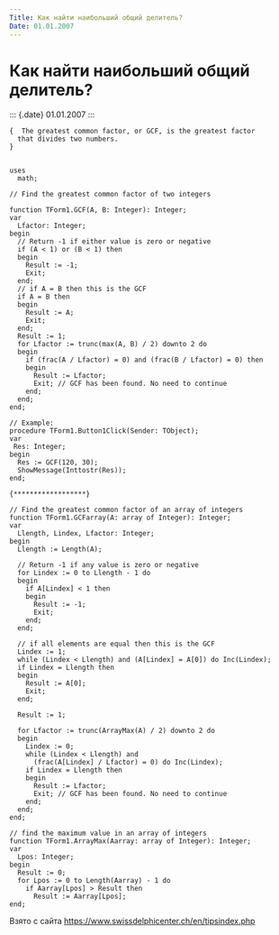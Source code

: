 ```yaml
---
Title: Как найти наибольший общий делитель?
Date: 01.01.2007
---
```



Как найти наибольший общий делитель?
====================================

::: {.date}
01.01.2007
:::

    {  The greatest common factor, or GCF, is the greatest factor 
      that divides two numbers. 
    } 
     
     
    uses 
      math; 
     
    // Find the greatest common factor of two integers 
     
    function TForm1.GCF(A, B: Integer): Integer; 
    var 
      Lfactor: Integer; 
    begin 
      // Return -1 if either value is zero or negative 
      if (A < 1) or (B < 1) then  
      begin 
        Result := -1; 
        Exit; 
      end; 
      // if A = B then this is the GCF 
      if A = B then  
      begin 
        Result := A; 
        Exit; 
      end; 
      Result := 1; 
      for Lfactor := trunc(max(A, B) / 2) downto 2 do  
      begin 
        if (frac(A / Lfactor) = 0) and (frac(B / Lfactor) = 0) then  
        begin 
          Result := Lfactor; 
          Exit; // GCF has been found. No need to continue 
        end; 
      end; 
    end; 
     
    // Example: 
    procedure TForm1.Button1Click(Sender: TObject); 
    var 
     Res: Integer; 
    begin 
      Res := GCF(120, 30); 
      ShowMessage(Inttostr(Res)); 
    end; 
     
    {******************} 
     
    // Find the greatest common factor of an array of integers 
    function TForm1.GCFarray(A: array of Integer): Integer; 
    var 
      Llength, Lindex, Lfactor: Integer; 
    begin 
      Llength := Length(A); 
     
      // Return -1 if any value is zero or negative 
      for Lindex := 0 to Llength - 1 do  
      begin 
        if A[Lindex] < 1 then  
        begin 
          Result := -1; 
          Exit; 
        end; 
      end; 
     
      // if all elements are equal then this is the GCF 
      Lindex := 1; 
      while (Lindex < Llength) and (A[Lindex] = A[0]) do Inc(Lindex); 
      if Lindex = Llength then  
      begin 
        Result := A[0]; 
        Exit; 
      end; 
     
      Result := 1; 
     
      for Lfactor := trunc(ArrayMax(A) / 2) downto 2 do  
      begin 
        Lindex := 0; 
        while (Lindex < Llength) and 
          (frac(A[Lindex] / Lfactor) = 0) do Inc(Lindex); 
        if Lindex = Llength then  
        begin 
          Result := Lfactor; 
          Exit; // GCF has been found. No need to continue 
        end; 
      end; 
    end; 
     
    // find the maximum value in an array of integers 
    function TForm1.ArrayMax(Aarray: array of Integer): Integer; 
    var 
      Lpos: Integer; 
    begin 
      Result := 0; 
      for Lpos := 0 to Length(Aarray) - 1 do 
        if Aarray[Lpos] > Result then 
          Result := Aarray[Lpos]; 
    end; 

Взято с сайта <https://www.swissdelphicenter.ch/en/tipsindex.php>

